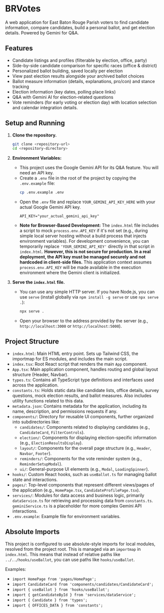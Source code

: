 # BRVotes

A web application for East Baton Rouge Parish voters to find candidate information, compare candidates, build a personal ballot, and get election details. Powered by Gemini for Q&A.

## Features

- Candidate listings and profiles (filterable by election, office, party)
- Side-by-side candidate comparison for specific races (office & district)
- Personalized ballot building, saved locally per election
- View past election results alongside your archived ballot choices
- Ballot measure information (details, explanations, pro/con) and stance tracking
- Election information (key dates, polling place links)
- Q&A with Gemini AI for election-related questions
- Vote reminders (for early voting or election day) with location selection and calendar integration details.

## Setup and Running

1.  **Clone the repository.**
    ```bash
    git clone <repository-url>
    cd <repository-directory>
    ```

2.  **Environment Variables:**
    *   This project uses the Google Gemini API for its Q&A feature. You will need an API key.
    *   Create a `.env` file in the root of the project by copying the `.env.example` file:
        ```bash
        cp .env.example .env
        ```
    *   Open the `.env` file and replace `YOUR_GEMINI_API_KEY_HERE` with your actual Google Gemini API key.
        ```env
        API_KEY="your_actual_gemini_api_key"
        ```
    *   **Note for Browser-Based Development:** The `index.html` file includes a script to mock `process.env.API_KEY` if it's not set (e.g., during simple local server hosting without a build process that injects environment variables). For development convenience, you can temporarily replace `'YOUR_GEMINI_API_KEY'` directly in that script in `index.html`.
        **However, this is not secure for production. In a real deployment, the API key must be managed securely and not hardcoded in client-side files.** This application context assumes `process.env.API_KEY` will be made available in the execution environment where the Gemini client is initialized.

3.  **Serve the `index.html` file.**
    *   You can use any simple HTTP server. If you have Node.js, you can use `serve` (install globally via `npm install -g serve` or use `npx serve .`):
        ```bash
        npx serve .
        ```
    *   Open your browser to the address provided by the server (e.g., `http://localhost:3000` or `http://localhost:5000`).

## Project Structure

-   `index.html`: Main HTML entry point. Sets up Tailwind CSS, the importmap for ES modules, and includes the main script.
-   `index.tsx`: Root React script that renders the main `App` component.
-   `App.tsx`: Main application component, handles routing and global layout structure (Header, Navbar).
-   `types.ts`: Contains all TypeScript type definitions and interfaces used across the application.
-   `constants.ts`: Holds static data like candidate lists, office details, survey questions, mock election results, and ballot measures. Also includes utility functions related to this data.
-   `metadata.json`: Contains metadata for the application, including its name, description, and permissions requests if any.
-   `components/`: Directory for reusable UI components, further organized into subdirectories like:
    -   `candidates/`: Components related to displaying candidates (e.g., `CandidateCard`, `FilterControls`).
    -   `election/`: Components for displaying election-specific information (e.g., `ElectionResultsDisplay`).
    -   `layout/`: Components for the overall page structure (e.g., `Header`, `Navbar`, `Footer`).
    -   `reminders/`: Components for the vote reminder system (e.g., `ReminderSetupModal`).
    -   `ui/`: General-purpose UI elements (e.g., `Modal`, `LoadingSpinner`).
-   `hooks/`: Custom React hooks, such as `useBallot.ts` for managing ballot state and interactions.
-   `pages/`: Top-level components that represent different views/pages of the application (e.g., `HomePage.tsx`, `CandidateProfilePage.tsx`).
-   `services/`: Modules for data access and business logic, primarily `dataService.ts` for retrieving and processing data from `constants.ts`. `geminiService.ts` is a placeholder for more complex Gemini API interactions.
-   `.env.example`: Example file for environment variables.

## Absolute Imports

This project is configured to use absolute-style imports for local modules, resolved from the project root. This is managed via an `importmap` in `index.html`.
This means that instead of relative paths like `../../hooks/useBallot`, you can use paths like `hooks/useBallot`.

Examples:
- `import HomePage from 'pages/HomePage';`
- `import CandidateCard from 'components/candidates/CandidateCard';`
- `import { useBallot } from 'hooks/useBallot';`
- `import { getCandidateById } from 'services/dataService';`
- `import { Candidate } from 'types';`
- `import { OFFICES_DATA } from 'constants';`
